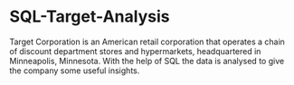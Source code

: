# SQL-Target-Analysis

Target Corporation is an American retail corporation that operates a chain of discount department stores and hypermarkets, headquartered in Minneapolis, Minnesota.
With the help of SQL the data is analysed to give the company some useful insights.
